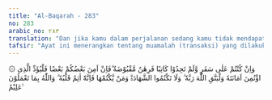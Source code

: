```yaml
---
title: "Al-Baqarah - 283"
no: 283
arabic_no: ٢٨٣
translation: "Dan jika kamu dalam perjalanan sedang kamu tidak mendapatkan seorang penulis, maka hendaklah ada barang jaminan yang dipegang. Tetapi, jika sebagian kamu mempercayai sebagian yang lain, hendaklah yang dipercayai itu menunaikan amanatnya (utangnya) dan hendaklah dia bertakwa kepada Allah, Tuhannya. Dan janganlah kamu menyembunyikan kesaksian, karena barangsiapa menyembunyikannya, sungguh, hatinya kotor (berdosa). Allah Maha Mengetahui apa yang kamu kerjakan."
tafsir: "Ayat ini menerangkan tentang muamalah (transaksi) yang dilakukan tidak secara tunai, yang dilakukan dalam perjalanan dan tidak ada juru tulis yang akan menuliskannya.\n\nDalam hal muamalah yang tidak tunai, yang dilakukan dalam perjalanan dan tidak ada seorang juru tulis yang akan menuliskannya, maka hendaklah ada barang tanggungan (agunan/jaminan) yang diserahkan kepada pihak yang berpiutang. Kecuali jika masing-masing saling mempercayai dan menyerahkan diri kepada Allah, maka muamalah itu boleh dilakukan tanpa menyerahkan barang jaminan.\n\nAyat ini tidak menetapkan bahwa jaminan itu hanya boleh dilakukan dengan syarat dalam perjalanan, muamalah tidak dengan tunai, dan tidak ada juru tulis. Tetapi ayat ini hanya menyatakan bahwa dalam keadaan tersebut boleh dilakukan muamalah dengan memakai jaminan. Dalam situasi yang lain, boleh juga memakai jaminan sesuai dengan hadis yang diriwayatkan al-Bukhari bahwa Nabi Muhammad saw pernah menggadaikan baju besinya kepada orang Yahudi di Medinah.\n\nPada ayat yang lalu Allah memperingatkan bahwa manusia jangan enggan menjadi juru tulis atau memberikan persaksian bila diminta. Kemudian pada ayat ini Allah menegaskan kembali agar jangan menyembunyikan kesaksian. Penegasan yang demikian mengisyaratkan bahwa penulisan dan kesaksian itu menolong manusia dalam menjaga hartanya, dan jangan lengah melakukan keduanya. Demikian pula pemilik harta tidak disusahkan karena meminjamkan hartanya, dan tidak dibayar pada waktunya.\n\nDengan keterangan di atas bukan berarti bahwa semua perjanjian muamalah wajib ditulis oleh juru tulis dan disaksikan oleh saksi-saksi, tetapi maksudnya agar kaum Muslimin selalu memperhatikan dan meneliti muamalah yang akan dilakukannya. Bila muamalah itu muamalah yang biasa dilakukan setiap hari, seperti jual beli yang dilakukan di pasar dan tidak menimbulkan akibat yang tidak diinginkan di kemudian hari serta dilandasi rasa saling mempercayai, maka muamalah yang demikian tidak perlu ditulis dan disaksikan. Sebaliknya bila muamalah itu diduga akan menimbulkan hal-hal yang tidak diinginkan di kemudian hari, maka muamalah itu wajib ditulis dan disaksikan oleh dua orang saksi."
---
```

۞ وَاِنْ كُنْتُمْ عَلٰى سَفَرٍ وَّلَمْ تَجِدُوْا كَاتِبًا فَرِهٰنٌ مَّقْبُوْضَةٌ  ۗفَاِنْ اَمِنَ بَعْضُكُمْ بَعْضًا فَلْيُؤَدِّ الَّذِى اؤْتُمِنَ اَمَانَتَهٗ وَلْيَتَّقِ اللّٰهَ رَبَّهٗ ۗ وَلَا تَكْتُمُوا الشَّهَادَةَۗ وَمَنْ يَّكْتُمْهَا فَاِنَّهٗٓ اٰثِمٌ قَلْبُهٗ ۗ وَاللّٰهُ بِمَا تَعْمَلُوْنَ عَلِيْمٌ ࣖ